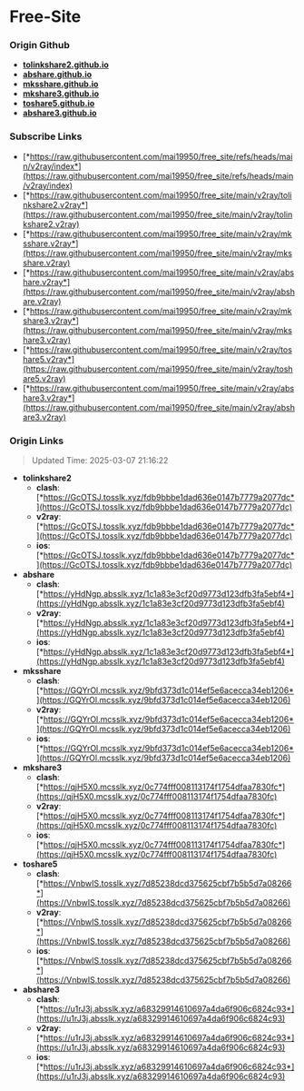 # Free-Site

### Origin Github

- [**tolinkshare2.github.io**](https://github.com/tolinkshare2/tolinkshare2.github.io)
- [**abshare.github.io**](https://github.com/abshare/abshare.github.io)
- [**mksshare.github.io**](https://github.com/mksshare/mksshare.github.io)
- [**mkshare3.github.io**](https://github.com/mkshare3/mkshare3.github.io)
- [**toshare5.github.io**](https://github.com/toshare5/toshare5.github.io)
- [**abshare3.github.io**](https://github.com/abshare3/abshare3.github.io)

### Subscribe Links

- [*https://raw.githubusercontent.com/mai19950/free_site/refs/heads/main/v2ray/index*](https://raw.githubusercontent.com/mai19950/free_site/refs/heads/main/v2ray/index)
- [*https://raw.githubusercontent.com/mai19950/free_site/main/v2ray/tolinkshare2.v2ray*](https://raw.githubusercontent.com/mai19950/free_site/main/v2ray/tolinkshare2.v2ray)
- [*https://raw.githubusercontent.com/mai19950/free_site/main/v2ray/mksshare.v2ray*](https://raw.githubusercontent.com/mai19950/free_site/main/v2ray/mksshare.v2ray)
- [*https://raw.githubusercontent.com/mai19950/free_site/main/v2ray/abshare.v2ray*](https://raw.githubusercontent.com/mai19950/free_site/main/v2ray/abshare.v2ray)
- [*https://raw.githubusercontent.com/mai19950/free_site/main/v2ray/mkshare3.v2ray*](https://raw.githubusercontent.com/mai19950/free_site/main/v2ray/mkshare3.v2ray)
- [*https://raw.githubusercontent.com/mai19950/free_site/main/v2ray/toshare5.v2ray*](https://raw.githubusercontent.com/mai19950/free_site/main/v2ray/toshare5.v2ray)
- [*https://raw.githubusercontent.com/mai19950/free_site/main/v2ray/abshare3.v2ray*](https://raw.githubusercontent.com/mai19950/free_site/main/v2ray/abshare3.v2ray)

### Origin Links

> Updated Time: 2025-03-07 21:16:22

- **tolinkshare2**
  - **clash**: [*https://GcOTSJ.tosslk.xyz/fdb9bbbe1dad636e0147b7779a2077dc*](https://GcOTSJ.tosslk.xyz/fdb9bbbe1dad636e0147b7779a2077dc)
  - **v2ray**: [*https://GcOTSJ.tosslk.xyz/fdb9bbbe1dad636e0147b7779a2077dc*](https://GcOTSJ.tosslk.xyz/fdb9bbbe1dad636e0147b7779a2077dc)
  - **ios**: [*https://GcOTSJ.tosslk.xyz/fdb9bbbe1dad636e0147b7779a2077dc*](https://GcOTSJ.tosslk.xyz/fdb9bbbe1dad636e0147b7779a2077dc)
- **abshare**
  - **clash**: [*https://yHdNgp.absslk.xyz/1c1a83e3cf20d9773d123dfb3fa5ebf4*](https://yHdNgp.absslk.xyz/1c1a83e3cf20d9773d123dfb3fa5ebf4)
  - **v2ray**: [*https://yHdNgp.absslk.xyz/1c1a83e3cf20d9773d123dfb3fa5ebf4*](https://yHdNgp.absslk.xyz/1c1a83e3cf20d9773d123dfb3fa5ebf4)
  - **ios**: [*https://yHdNgp.absslk.xyz/1c1a83e3cf20d9773d123dfb3fa5ebf4*](https://yHdNgp.absslk.xyz/1c1a83e3cf20d9773d123dfb3fa5ebf4)
- **mksshare**
  - **clash**: [*https://GQYrOl.mcsslk.xyz/9bfd373d1c014ef5e6acecca34eb1206*](https://GQYrOl.mcsslk.xyz/9bfd373d1c014ef5e6acecca34eb1206)
  - **v2ray**: [*https://GQYrOl.mcsslk.xyz/9bfd373d1c014ef5e6acecca34eb1206*](https://GQYrOl.mcsslk.xyz/9bfd373d1c014ef5e6acecca34eb1206)
  - **ios**: [*https://GQYrOl.mcsslk.xyz/9bfd373d1c014ef5e6acecca34eb1206*](https://GQYrOl.mcsslk.xyz/9bfd373d1c014ef5e6acecca34eb1206)
- **mkshare3**
  - **clash**: [*https://qjH5X0.mcsslk.xyz/0c774fff008113174f1754dfaa7830fc*](https://qjH5X0.mcsslk.xyz/0c774fff008113174f1754dfaa7830fc)
  - **v2ray**: [*https://qjH5X0.mcsslk.xyz/0c774fff008113174f1754dfaa7830fc*](https://qjH5X0.mcsslk.xyz/0c774fff008113174f1754dfaa7830fc)
  - **ios**: [*https://qjH5X0.mcsslk.xyz/0c774fff008113174f1754dfaa7830fc*](https://qjH5X0.mcsslk.xyz/0c774fff008113174f1754dfaa7830fc)
- **toshare5**
  - **clash**: [*https://VnbwIS.tosslk.xyz/7d85238dcd375625cbf7b5b5d7a08266*](https://VnbwIS.tosslk.xyz/7d85238dcd375625cbf7b5b5d7a08266)
  - **v2ray**: [*https://VnbwIS.tosslk.xyz/7d85238dcd375625cbf7b5b5d7a08266*](https://VnbwIS.tosslk.xyz/7d85238dcd375625cbf7b5b5d7a08266)
  - **ios**: [*https://VnbwIS.tosslk.xyz/7d85238dcd375625cbf7b5b5d7a08266*](https://VnbwIS.tosslk.xyz/7d85238dcd375625cbf7b5b5d7a08266)
- **abshare3**
  - **clash**: [*https://u1rJ3j.absslk.xyz/a68329914610697a4da6f906c6824c93*](https://u1rJ3j.absslk.xyz/a68329914610697a4da6f906c6824c93)
  - **v2ray**: [*https://u1rJ3j.absslk.xyz/a68329914610697a4da6f906c6824c93*](https://u1rJ3j.absslk.xyz/a68329914610697a4da6f906c6824c93)
  - **ios**: [*https://u1rJ3j.absslk.xyz/a68329914610697a4da6f906c6824c93*](https://u1rJ3j.absslk.xyz/a68329914610697a4da6f906c6824c93)

